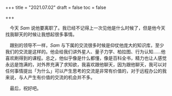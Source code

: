 +++
title = "2021.07.02"
draft = false
toc = false

+++



&emsp;今天 *Sam* 说他要离职了。我已经不记得上一次见他是什么时候了，但是他今天找我聊天的时候让我想起很多事情。

&emsp;跟别的领导不一样，*Sam* 与下属的交流很多时候是仰仗他庞大的知识库，至少我们的交流是这样的。他会给我们讲外星人、量子力学、柏拉图、行为认知……他喜欢刷得到的课程。总之，他似乎像是什么都懂，像是百科全书，精力也让人感觉永远是饱满的，对外界充满了求知欲，我喜欢跟他聊天，因为跟他聊天，我可以对任何事情提出「为什么」可以产生思考的交流是非常有价值的，对于远程办公的我来说，与人产生有价值的交流的机会并不多。

&emsp;最后，祝好吧。
